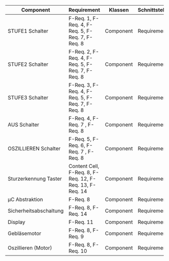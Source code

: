 | Component  | Requirement | Klassen  | Schnittstelle | Testfall | 
| ------------- | ------------- | -------------  | ------------- | ------------- |
| STUFE1 Schalter | F-Req. 1, F-Req. 4, F-Req. 5, F-Req. 7, F-Req. 8|Component  | Requirement | Requirement | 
| STUFE2 Schalter  | F-Req. 2, F-Req. 4, F-Req. 5, F-Req. 7, F-Req. 8 |Component  | Requirement | Requirement | 
| STUFE3 Schalter  | F-Req. 3, F-Req. 4, F-Req. 5, F-Req. 7, F-Req. 8   |Component  | Requirement | Requirement | 
| AUS Schalter  | F-Req. 4, F-Req. 7 , F-Req. 8 |Component  | Requirement | Requirement | 
| OSZILLIEREN Schalter  | F-Req. 5, F-Req. 6, F-Req. 7 , F-Req. 8|Component  | Requirement | Requirement | 
| Sturzerkennung Taster  | Content Cell, F-Req. 8, F-Req. 12, F-Req. 13, F-Req. 14  |Component  | Requirement | Requirement | 
| µC Abstraktion | F-Req. 8  |Component  | Requirement | Requirement | 
| Sicherheitsabschaltung  | F-Req. 8, F-Req. 14  |Component  | Requirement | Requirement | 
| Display  | F-Req. 11  |Component  | Requirement | Requirement | 
| Gebläsemotor  | F-Req. 8, F-Req. 9  |Component  | Requirement | Requirement | 
| Oszillieren (Motor)  | F-Req. 8, F-Req. 10  |Component  | Requirement | Requirement | 




